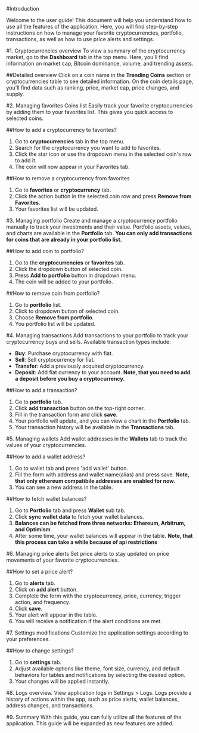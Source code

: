 #Introduction

Welcome to the user guide! This document will help you understand how to use all the features of the application. Here, you will find step-by-step instructions on how to manage your favorite cryptocurrencies, portfolio, transactions, as well as how to use price alerts and settings.

#1. Cryptocurrencies overview
To view a summary of the cryptocurrency market, go to the **Dashboard** tab in the top menu. Here, you'll find information on market cap, Bitcoin dominance, volume, and trending assets.

##Detailed overview
Click on a coin name in the **Trending Coins** section or cryptocurrencies table to see detailed information. On the coin details page, you'll find data such as ranking, price, market cap, price changes, and supply.

#2. Managing favorites Coins list
Easily track your favorite cryptocurrencies by adding them to your favorites list. This gives you quick access to selected coins.

##How to add a cryptocurrency to favorites?

1. Go to **cryptocurrencies** tab in the top menu.
2. Search for the cryptocurrency you want to add to favorites.
3. Click the star icon or use the dropdown menu in the selected coin's row to add it.
4. The coin will now appear in your Favorites tab.

##How to remove a cryptocurrency from favorites

1. Go to **favorites** or **cryptocurrency** tab.
2. Click the action button in the selected coin row and press **Remove from Favorites**.
3. Your favorites list will be updated.

#3. Managing portfolio
Create and manage a cryptocurrency portfolio manually to track your investments and their value. Portfolio assets, values, and charts are available in the **Portfolio** tab.
**You can only add transactions for coins that are already in your portfolio list.**

##How to add coin to portfolio?

1. Go to the **cryptocurrencies** or **favorites** tab.
2. Click the dropdown button of selected coin.
3. Press **Add to portfolio** button in dropdown menu.
4. The coin will be added to your portfolio.

##How to remove coin from portfolio?

1. Go to **portfolio** list.
2. Click to dropdown button of selected coin.
3. Choose **Remove from portfolio**.
4. You portfolio list will be updated.

#4. Managing transactions
Add transactions to your portfolio to track your cryptocurrency buys and sells. Available transaction types include:

- **Buy**: Purchase cryptocurrency with fiat.
- **Sell**: Sell cryptocurrency for fiat.
- **Transfer**: Add a previously acquired cryptocurrency.
- **Deposit**: Add fiat currency to your account.
  **Note, that you need to add a deposit before you buy a cryptocurrency.**

##How to add a transaction?

1. Go to **portfolio** tab.
2. Click **add transaction** button on the top-right corner.
3. Fill in the transaction form and click **save**.
4. Your portfolio will update, and you can view a chart in the **Portfolio** tab.
5. Your transaction history will be available in the **Transactions** tab.

#5. Managing wallets
Add wallet addresses in the **Wallets** tab to track the values of your cryptocurrencies.

##How to add a wallet address?

1. Go to wallet tab and press 'add wallet' button.
2. Fill the form with address and wallet name(alias) and press save.
   **Note, that only ethereum compatibile addresses are enabled for now.**
3. You can see a new address in the table.

##How to fetch wallet balances?

1. Go to **Portfolio** tab and press **Wallet** sub tab.
2. Click **sync wallet data** to fetch your wallet balances.
3. **Balances can be fetched from three networks: Ethereum, Arbitrum, and Optimism**
4. After some time, your wallet balances will appear in the table.
   **Note, that this process can take a while because of api restrictions**

#6. Managing price alerts
Set price alerts to stay updated on price movements of your favorite cryptocurrencies.

##How to set a price alert?

1. Go to **alerts** tab.
2. Click on **add alert** button.
3. Complete the form with the cryptocurrency, price, currency, trigger action, and frequency.
4. Click **save**.
5. Your alert will appear in the table.
6. You will receive a notification if the alert conditions are met.

#7. Settings modifications
Customize the application settings according to your preferences.

##How to change settings?

1. Go to **settings** tab.
2. Adjust available options like theme, font size, currency, and default behaviors for tables and notifications by selecting the desired option.
3. Your changes will be applied instantly.

#8. Logs overview.
View application logs in Settings > Logs. Logs provide a history of actions within the app, such as price alerts, wallet balances, address changes, and transactions.

#9. Summary
With this guide, you can fully utilize all the features of the application. This guide will be expanded as new features are added.
